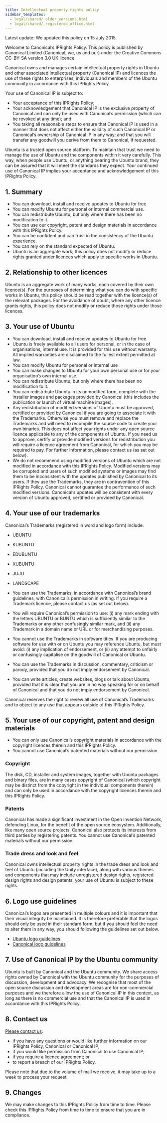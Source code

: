 ```yaml
---
title: Intellectual property rights policy
sidebar_templates:
  - legal/shared/_older_versions.html
  - legal/shared/_registered_office.html
---
```


Latest update: We updated this policy on 15 July 2015.

Welcome to Canonical’s IPRights Policy. This policy is published by Canonical Limited (Canonical, we, us and our) under the Creative Commons CC-BY-SA version 3.0 UK licence.

Canonical owns and manages certain intellectual property rights in Ubuntu and other associated intellectual property (Canonical IP) and licences the use of these rights to enterprises, individuals and members of the Ubuntu community in accordance with this IPRights Policy.

Your use of Canonical IP is subject to:

*   Your acceptance of this IPRights Policy;
*   Your acknowledgement that Canonical IP is the exclusive property of Canonical and can only be used with Canonical’s permission (which can be revoked at any time); and
*   You taking all reasonable steps to ensure that Canonical IP is used in a manner that does not affect either the validity of such Canonical IP or Canonical’s ownership of Canonical IP in any way; and that you will transfer any goodwill you derive from them to Canonical, if requested.

Ubuntu is a trusted open source platform. To maintain that trust we need to manage the use of Ubuntu and the components within it very carefully. This way, when people use Ubuntu, or anything bearing the Ubuntu brand, they can be assured that it will meet the standards they expect. Your continued use of Canonical IP implies your acceptance and acknowledgement of this IPRights Policy.

## 1\. Summary

*   You can download, install and receive updates to Ubuntu for free.
*   You can modify Ubuntu for personal or internal commercial use.
*   You can redistribute Ubuntu, but only where there has been no modification to it.
*   You can use our copyright, patent and design materials in accordance with this IPRights Policy.
*   You can be confident and can trust in the consistency of the Ubuntu experience.
*   You can rely on the standard expected of Ubuntu.
*   Ubuntu is an aggregate work; this policy does not modify or reduce rights granted under licences which apply to specific works in Ubuntu.

## 2\. Relationship to other licences

Ubuntu is an aggregate work of many works, each covered by their own licence(s). For the purposes of determining what you can do with specific works in Ubuntu, this policy should be read together with the licence(s) of the relevant packages. For the avoidance of doubt, where any other licence grants rights, this policy does not modify or reduce those rights under those licences.

## 3\. Your use of Ubuntu

*   You can download, install and receive updates to Ubuntu for free.
*   Ubuntu is freely available to all users for personal, or in the case of organisations, internal use. It is provided for this use without warranty. All implied warranties are disclaimed to the fullest extent permitted at law.
*   You can modify Ubuntu for personal or internal use
*   You can make changes to Ubuntu for your own personal use or for your organisation’s own internal use.
*   You can redistribute Ubuntu, but only where there has been no modification to it.
*   You can redistribute Ubuntu in its unmodified form, complete with the installer images and packages provided by Canonical (this includes the publication or launch of virtual machine images).
*   Any redistribution of modified versions of Ubuntu must be approved, certified or provided by Canonical if you are going to associate it with the Trademarks. Otherwise you must remove and replace the Trademarks and will need to recompile the source code to create your own binaries. This does not affect your rights under any open source licence applicable to any of the components of Ubuntu. If you need us to approve, certify or provide modified versions for redistribution you will require a licence agreement from Canonical, for which you may be required to pay. For further information, please contact us (as set out below).
*   We do not recommend using modified versions of Ubuntu which are not modified in accordance with this IPRights Policy. Modified versions may be corrupted and users of such modified systems or images may find them to be inconsistent with the updates published by Canonical to its users. If they use the Trademarks, they are in contravention of this IPRights Policy. Canonical cannot guarantee the performance of such modified versions. Canonical’s updates will be consistent with every version of Ubuntu approved, certified or provided by Canonical.

## 4\. Your use of our trademarks

Canonical’s Trademarks (registered in word and logo form) include:

*   UBUNTU
*   KUBUNTU
*   EDUBUNTU
*   XUBUNTU
*   JUJU
*   LANDSCAPE

*   You can use the Trademarks, in accordance with Canonical’s brand guidelines, with Canonical’s permission in writing. If you require a Trademark licence, please contact us (as set out below).
*   You will require Canonical’s permission to use: (i) any mark ending with the letters UBUNTU or BUNTU which is sufficiently similar to the Trademarks or any other confusingly similar mark, and (ii) any Trademark in a domain name or URL or for merchandising purposes.
*   You cannot use the Trademarks in software titles. If you are producing software for use with or on Ubuntu you may reference Ubuntu, but must avoid: (i) any implication of endorsement, or (ii) any attempt to unfairly or confusingly capitalise on the goodwill of Canonical or Ubuntu.
*   You can use the Trademarks in discussion, commentary, criticism or parody, provided that you do not imply endorsement by Canonical.
*   You can write articles, create websites, blogs or talk about Ubuntu, provided that it is clear that you are in no way speaking for or on behalf of Canonical and that you do not imply endorsement by Canonical.

Canonical reserves the right to review all use of Canonical’s Trademarks and to object to any use that appears outside of this IPRights Policy.

## 5\. Your use of our copyright, patent and design materials

*   You can only use Canonical’s copyright materials in accordance with the copyright licences therein and this IPRights Policy.
*   You cannot use Canonical’s patented materials without our permission.

### Copyright

The disk, CD, installer and system images, together with Ubuntu packages and binary files, are in many cases copyright of Canonical (which copyright may be distinct from the copyright in the individual components therein) and can only be used in accordance with the copyright licences therein and this IPRights Policy.

### Patents

Canonical has made a significant investment in the Open Invention Network, defending Linux, for the benefit of the open source ecosystem. Additionally, like many open source projects, Canonical also protects its interests from third parties by registering patents. You cannot use Canonical’s patented materials without our permission.

### Trade dress and look and feel

Canonical owns intellectual property rights in the trade dress and look and feel of Ubuntu (including the Unity interface), along with various themes and components that may include unregistered design rights, registered design rights and design patents, your use of Ubuntu is subject to these rights.

## 6\. Logo use guidelines

Canonical’s logos are presented in multiple colours and it is important that their visual integrity be maintained. It is therefore preferable that the logos should only be used in their standard form, but if you should feel the need to alter them in any way, you should following the guidelines set out below.

*   [Ubuntu logo guidelines](https://design.ubuntu.com/brand/ubuntu-logo)
*   [Canonical logo guidelines](https://design.ubuntu.com/brand/canonical-logo)

## 7\. Use of Canonical IP by the Ubuntu community

Ubuntu is built by Canonical and the Ubuntu community. We share access rights owned by Canonical with the Ubuntu community for the purposes of discussion, development and advocacy. We recognise that most of the open source discussion and development areas are for non-commercial purposes and we therefore allow the use of Canonical IP in this context, as long as there is no commercial use and that the Canonical IP is used in accordance with this IPRights Policy.

## 8\. Contact us

[Please contact us](/legal/terms-and-policies/contact-us):

*   if you have any questions or would like further information on our IPRights Policy, Canonical or Canonical IP;
*   if you would like permission from Canonical to use Canonical IP;
*   if you require a licence agreement; or
*   to report a breach of our IPRights Policy.

Please note that due to the volume of mail we receive, it may take up to a week to process your request.

## 9\. Changes

We may make changes to this IPRights Policy from time to time. Please check this IPRights Policy from time to time to ensure that you are in compliance.
